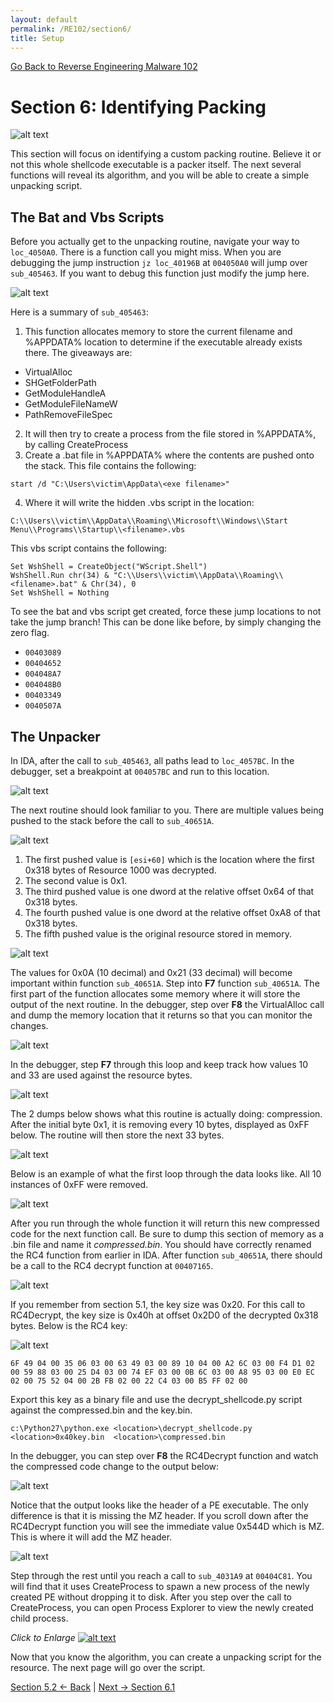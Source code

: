 ```yaml
---
layout: default
permalink: /RE102/section6/
title: Setup
---
```

[Go Back to Reverse Engineering Malware 102](https://nobarxtx.github.io/RE102/)

# Section 6: Identifying Packing #

![alt text](https://nobarxtx.github.io/RE102/images/Section7_intro.gif "intro")

This section will focus on identifying a custom packing routine. Believe it or not this whole shellcode executable is a packer itself. The next several functions will reveal its algorithm, and you will be able to create a simple unpacking script.

## The Bat and Vbs Scripts ##

Before you actually get to the unpacking routine, navigate your way to `loc_4050A0`. There is a function call you might miss. When you are debugging the jump instruction `jz loc_40196B` at `004050A0` will jump over `sub_405463`.  If you want to debug this function just modify the jump here.

![alt text](https://nobarxtx.github.io/RE102/images/Section6_script.png "Section6_script")

Here is a summary of  `sub_405463`:

1. This function allocates memory to store the current filename and %APPDATA% location to determine if the executable already exists there. The giveaways are: 
* VirtualAlloc
* SHGetFolderPath
* GetModuleHandleA
* GetModuleFileNameW
* PathRemoveFileSpec
2. It will then try to create a process from the file stored in %APPDATA%, by calling CreateProcess 
3. Create a .bat file in %APPDATA% where the contents are pushed onto the stack. This file contains the following:
```
start /d "C:\Users\victim\AppData\<exe filename>" 
```

4. Where it will write the hidden .vbs script in the location:
```
C:\\Users\\victim\\AppData\\Roaming\\Microsoft\\Windows\\Start Menu\\Programs\\Startup\\<filename>.vbs
```

This vbs script contains the following:
```
Set WshShell = CreateObject("WScript.Shell")
WshShell.Run chr(34) & "C:\\Users\\victim\\AppData\\Roaming\\<filename>.bat" & Chr(34), 0
Set WshShell = Nothing
```
To see the bat and vbs script get created, force these jump locations to not take the jump branch! This can be done like before, by simply changing the zero flag.
* `00403089`
* `00404652`
* `004048A7`
* `004048B0`
* `00403349`
* `0040507A`

## The Unpacker ##

In IDA, after the call to `sub_405463`, all paths lead to `loc_4057BC`. In the debugger, set a breakpoint at `004057BC` and run to this location.

![alt text](https://nobarxtx.github.io/RE102/images/Section6_paths.png "Section6_paths")

The next routine should look familiar to you. There are multiple values being pushed to the stack before the call to `sub_40651A`.

![alt text](https://nobarxtx.github.io/RE102/images/Section6_compress.png "Section6_compress")

1. The first pushed value is `[esi+60]` which is the location where the first 0x318 bytes of Resource 1000 was decrypted.
2. The second value is 0x1.
3. The third pushed value is one dword at the relative offset 0x64 of that 0x318 bytes.
4. The fourth pushed value is one dword at the relative offset 0xA8 of that 0x318 bytes.
5. The fifth pushed value is the original resource stored in memory.

![alt text](https://nobarxtx.github.io/RE102/images/Section6_offsets.png "Section6_offsets")

The values for 0x0A (10 decimal) and 0x21 (33 decimal) will become important within function `sub_40651A`. Step into **F7** function `sub_40651A`. The first part of the function allocates some memory where it will store the output of the next routine. In the debugger, step over **F8** the VirtualAlloc call and dump the memory location that it returns so that you can monitor the changes.

![alt text](https://nobarxtx.github.io/RE102/images/Section6_VirtualAlloc.png "Section6_VirtualAlloc")

In the debugger, step **F7** through this loop and keep track how values 10 and 33 are used against the resource bytes.

![alt text](https://nobarxtx.github.io/RE102/images/Section6_looping.png "Section6_looping")

The 2 dumps below shows what this routine is actually doing: compression. After the initial byte 0x1, it is removing every 10 bytes, displayed as 0xFF below. The routine will then store the next 33 bytes.

![alt text](https://nobarxtx.github.io/RE102/images/Section6_compressroutine.gif "Section6_compressroutine")

Below is an example of what the first loop through the data looks like. All 10 instances of 0xFF were removed.

![alt text](https://nobarxtx.github.io/RE102/images/Section6_output.png "Section6_output")

After you run through the whole function it will return this new compressed code for the next function call. Be sure to dump this section of memory as a .bin file and name it *compressed.bin*. You should have correctly renamed the RC4 function from earlier in IDA. After function `sub_40651A`, there should be a call to the RC4 decrypt function at `00407165`.

![alt text](https://nobarxtx.github.io/RE102/images/Section6_RC4Decrypt.png "Section6_RC4Decrypt")

If you remember from section 5.1, the key size was 0x20. For this call to RC4Decrypt, the key size is 0x40h at offset 0x2D0 of the decrypted 0x318 bytes. Below is the RC4 key:

![alt text](https://nobarxtx.github.io/RE102/images/Section6_40bytes.png "Section6_40bytes")

```
6F 49 04 00 35 06 03 00 63 49 03 00 89 10 04 00 A2 6C 03 00 F4 D1 02 00 59 88 03 00 25 D4 03 00 74 EF 03 00 0B 6C 03 00 A8 95 03 00 E0 EC 02 00 75 52 04 00 2B FB 02 00 22 C4 03 00 B5 FF 02 00
```

Export this key as a binary file and use the decrypt_shellcode.py script against the compressed.bin and the key.bin.

```
c:\Python27\python.exe <location>\decrypt_shellcode.py  <location>0x40key.bin  <location>\compressed.bin
```
In the debugger, you can step over **F8** the RC4Decrypt function and watch the compressed code change to the output below:

![alt text](https://nobarxtx.github.io/RE102/images/Section6_decrypted.png "Section6_decrypted")

Notice that the output looks like the header of a PE executable. The only difference is that it is missing the MZ header. If you scroll down after the RC4Decrypt function you will see the immediate value 0x544D which is MZ. This is where it will add the MZ header.

![alt text](https://nobarxtx.github.io/RE102/images/Section6_addingMZ.png "Section6_addingMZ")

Step through the rest until you reach a call to `sub_4031A9` at `00404C81`. You will find that it uses CreateProcess to spawn a new process of the newly created PE without dropping it to disk. After you step over the call to CreateProcess, you can open Process Explorer to view the newly created child process.

*Click to Enlarge*
[![alt text](https://nobarxtx.github.io/RE102/images/Section6_createprocess.png "Section6_createprocess")](https://nobarxtx.github.io/RE102/images/Section6_createprocess.png)

Now that you know the algorithm, you can create a unpacking script for the resource. The next page will go over the script.

[Section 5.2 <- Back](https://nobarxtx.github.io/RE102/section5.2) | [Next -> Section 6.1](https://nobarxtx.github.io/RE102/section6.1)
